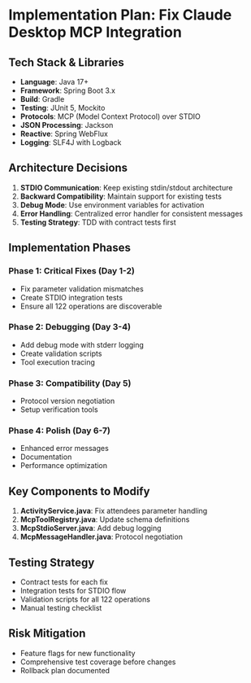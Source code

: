 # Implementation Plan: Fix Claude Desktop MCP Integration

## Tech Stack & Libraries
- **Language**: Java 17+
- **Framework**: Spring Boot 3.x
- **Build**: Gradle
- **Testing**: JUnit 5, Mockito
- **Protocols**: MCP (Model Context Protocol) over STDIO
- **JSON Processing**: Jackson
- **Reactive**: Spring WebFlux
- **Logging**: SLF4J with Logback

## Architecture Decisions
1. **STDIO Communication**: Keep existing stdin/stdout architecture
2. **Backward Compatibility**: Maintain support for existing tests
3. **Debug Mode**: Use environment variables for activation
4. **Error Handling**: Centralized error handler for consistent messages
5. **Testing Strategy**: TDD with contract tests first

## Implementation Phases

### Phase 1: Critical Fixes (Day 1-2)
- Fix parameter validation mismatches
- Create STDIO integration tests
- Ensure all 122 operations are discoverable

### Phase 2: Debugging (Day 3-4)
- Add debug mode with stderr logging
- Create validation scripts
- Tool execution tracing

### Phase 3: Compatibility (Day 5)
- Protocol version negotiation
- Setup verification tools

### Phase 4: Polish (Day 6-7)
- Enhanced error messages
- Documentation
- Performance optimization

## Key Components to Modify
1. **ActivityService.java**: Fix attendees parameter handling
2. **McpToolRegistry.java**: Update schema definitions
3. **McpStdioServer.java**: Add debug logging
4. **McpMessageHandler.java**: Protocol negotiation

## Testing Strategy
- Contract tests for each fix
- Integration tests for STDIO flow
- Validation scripts for all 122 operations
- Manual testing checklist

## Risk Mitigation
- Feature flags for new functionality
- Comprehensive test coverage before changes
- Rollback plan documented